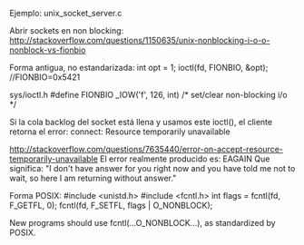 Ejemplo: unix_socket_server.c

Abrir sockets en non blocking:
http://stackoverflow.com/questions/1150635/unix-nonblocking-i-o-o-nonblock-vs-fionbio

Forma antigua, no estandarizada:
int opt = 1;
ioctl(fd, FIONBIO, &opt);
//FIONBIO=0x5421

sys/ioctl.h
#define FIONBIO   _IOW('f', 126, int) /* set/clear non-blocking i/o */

Si la cola backlog del socket está llena y usamos este ioctl(), el cliente retorna el error:
connect: Resource temporarily unavailable

http://stackoverflow.com/questions/7635440/error-on-accept-resource-temporarily-unavailable
El error realmente producido es: EAGAIN
Que significa: "I don't have answer for you right now and you have told me not to wait, so here I am returning without answer."





Forma POSIX:
#include <unistd.h>
#include <fcntl.h>
int flags = fcntl(fd, F_GETFL, 0);
fcntl(fd, F_SETFL, flags | O_NONBLOCK);

New programs should use fcntl(...O_NONBLOCK...), as standardized by POSIX.
